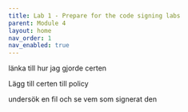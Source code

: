 ```yaml
---
title: Lab 1 - Prepare for the code signing labs
parent: Module 4
layout: home
nav_order: 1
nav_enabled: true
---
```



länka till hur jag gjorde certen

Lägg till certen till policy

undersök en fil och se vem som signerat den

